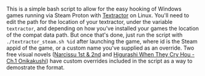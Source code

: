 This is a simple bash script to allow for the easy hooking of Windows games running via Steam Proton with [Textractor](https://github.com/Artikash/Textractor) on Linux. You'll need to edit the path for the location of your textractor, under the variable `textractor`, and depending on how you've installed your games the location of the compat data path. But once that's done, just run the script with `./textractor_steam.sh %id` after launching the game, where id is the Steam appid of the game, or a custom name you've supplied as an override. Two free visual novels ([Narcissu 1st & 2nd](https://store.steampowered.com/app/264380/Narcissu_1st__2nd/) and [Higurashi When They Cry Hou - Ch.1 Onikakushi](https://store.steampowered.com/app/310360/Higurashi_When_They_Cry_Hou__Ch1_Onikakushi/)) have custom overrides included in the script as a way to demostrate the format.
